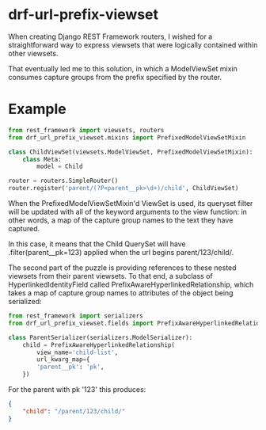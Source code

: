 drf-url-prefix-viewset
======================

When creating Django REST Framework routers, I wished
for a straightforward way to express viewsets that 
were logically contained within other viewsets.

That eventually led me to this solution, in which a 
ModelViewSet mixin consumes capture groups from the 
prefix specified by the router.


Example
=======

````python
from rest_framework import viewsets, routers
from drf_url_prefix_viewset.mixins import PrefixedModelViewSetMixin

class ChildViewSet(viewsets.ModelViewSet, PrefixedModelViewSetMixin):
    class Meta:
        model = Child

router = routers.SimpleRouter()
router.register('parent/(?P<parent__pk>\d+)/child', ChildViewSet)
````

When the PrefixedModelViewSetMixin'd ViewSet is used, its 
queryset filter will be updated with all of the keyword 
arguments to the view function: in other words, a map of 
the capture group names to the text they have captured.

In this case, it means that the Child QuerySet will 
have .filter(parent__pk=123) applied when the url begins parent/123/child/.

The second part of the puzzle is providing references to 
these nested viewsets from their parent viewsets. To that 
end, a subclass of HyperlinkedIdentityField called 
PrefixAwareHyperlinkedRelationship, which takes a map of 
capture group names to attributes of the object being serialized:

````python
from rest_framework import serializers
from drf_url_prefix_viewset.fields import PrefixAwareHyperlinkedRelationship

class ParentSerializer(serializers.ModelSerializer):
    child = PrefixAwareHyperlinkedRelationship(
        view_name='child-list',
        url_kwarg_map={
        'parent__pk': 'pk',
    })
````

For the parent with pk '123' this produces:

````json
{
    "child": "/parent/123/child/"
}
````
